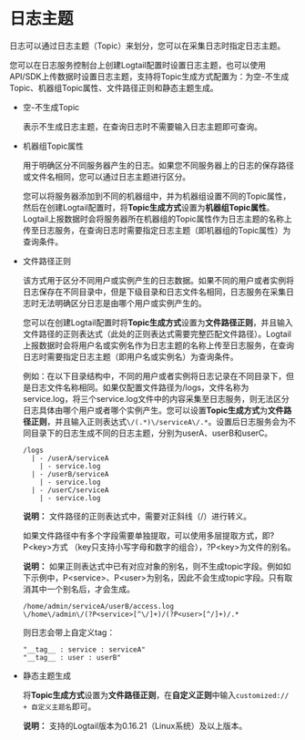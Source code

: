 # 日志主题

日志可以通过日志主题（Topic）来划分，您可以在采集日志时指定日志主题。

您可以在日志服务控制台上创建Logtail配置时设置日志主题，也可以使用API/SDK上传数据时设置日志主题，支持将Topic生成方式配置为：为空-不生成Topic、机器组Topic属性、文件路径正则和静态主题生成。

-   空-不生成Topic

    表示不生成日志主题，在查询日志时不需要输入日志主题即可查询。

-   机器组Topic属性

    用于明确区分不同服务器产生的日志。如果您不同服务器上的日志的保存路径或文件名相同，您可以通过日志主题进行区分。

    您可以将服务器添加到不同的机器组中，并为机器组设置不同的Topic属性，然后在创建Logtail配置时，将**Topic生成方式**设置为**机器组Topic属性**。Logtail上报数据时会将服务器所在机器组的Topic属性作为日志主题的名称上传至日志服务，在查询日志时需要指定日志主题（即机器组的Topic属性）为查询条件。

-   文件路径正则

    该方式用于区分不同用户或实例产生的日志数据。如果不同的用户或者实例将日志保存在不同目录中，但是下级目录和日志文件名相同，日志服务在采集日志时无法明确区分日志是由哪个用户或实例产生的。

    您可以在创建Logtail配置时将**Topic生成方式**设置为**文件路径正则**，并且输入文件路径的正则表达式（此处的正则表达式需要完整匹配文件路径）。Logtail上报数据时会将用户名或实例名作为日志主题的名称上传至日志服务，在查询日志时需要指定日志主题（即用户名或实例名）为查询条件。

    例如：在以下目录结构中，不同的用户或者实例将日志记录在不同目录下，但是日志文件名称相同。如果仅配置文件路径为/logs，文件名称为service.log，将三个service.log文件中的内容采集至日志服务，则无法区分日志具体由哪个用户或者哪个实例产生。您可以设置**Topic生成方式**为**文件路径正则**，并且输入正则表达式`\/(.*)\/serviceA\/.*`。设置后日志服务会为不同目录下的日志生成不同的日志主题，分别为userA、userB和userC。

    ```
    /logs
      | - /userA/serviceA
        | - service.log
      | - /userB/serviceA
        | - service.log
      | - /userC/serviceA
        | - service.log
    ```

    **说明：** 文件路径的正则表达式中，需要对正斜线（/）进行转义。

    如果文件路径中有多个字段需要单独提取，可以使用多层提取方式，即?P<key\>方式 （key只支持小写字母和数字的组合），?P<key\>为文件的别名。

    **说明：** 如果正则表达式中已有对应对象的别名，则不生成topic字段。例如如下示例中，P<service\>、P<user\>为别名，因此不会生成topic字段。只有取消其中一个别名后，才会生成。

    ```
    /home/admin/serviceA/userB/access.log
    \/home\/admin\/(?P<service>[^\/]+)/(?P<user>[^/]+)/.*
    ```

    则日志会带上自定义tag：

    ```
    "__tag__ : service : serviceA"
    "__tag__ : user : userB"
    ```

-   静态主题生成

    将**Topic生成方式**设置为**文件路径正则**，在**自定义正则**中输入`customized:// + 自定义主题名`即可。

    **说明：** 支持的Logtail版本为0.16.21（Linux系统）及以上版本。


